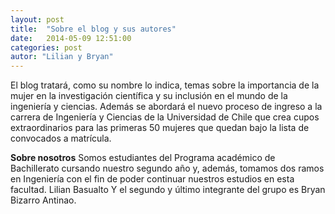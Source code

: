 ```yaml
---
layout: post
title:  "Sobre el blog y sus autores"
date:   2014-05-09 12:51:00
categories: post
autor: "Lilian y Bryan"
---
```


El blog tratar&aacute;, como su nombre lo indica, temas sobre la importancia de la mujer en la investigaci&oacute;n cient&iacute;fica y su inclusi&oacute;n en el mundo de la ingenier&iacute;a y ciencias. Adem&aacute;s se abordar&aacute; el nuevo proceso de ingreso a la carrera de Ingenier&iacute;a y Ciencias de la Universidad de Chile que crea cupos extraordinarios para las primeras 50 mujeres que quedan bajo la lista de convocados a matr&iacute;cula.

<b>Sobre nosotros</b>
Somos estudiantes del Programa acad&eacute;mico de Bachillerato cursando nuestro segundo a&ntilde;o y, adem&aacute;s, tomamos dos ramos en Ingenier&iacute;a con el fin de poder continuar nuestros estudios en esta facultad.
Lilian Basualto
Y el segundo y &uacute;ltimo integrante del grupo es Bryan Bizarro Antinao.
